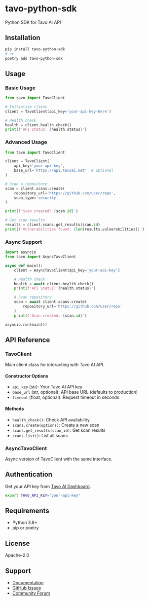 # tavo-python-sdk

Python SDK for Tavo AI API

## Installation

```bash
pip install tavo-python-sdk
# or
poetry add tavo-python-sdk
```

## Usage

### Basic Usage

```python
from tavo import TavoClient

# Initialize client
client = TavoClient(api_key='your-api-key-here')

# Health check
health = client.health_check()
print(f'API Status: {health.status}')
```

### Advanced Usage

```python
from tavo import TavoClient

client = TavoClient(
    api_key='your-api-key',
    base_url='https://api.tavoai.net'  # optional
)

# Scan a repository
scan = client.scans.create(
    repository_url='https://github.com/user/repo',
    scan_type='security'
)

print(f'Scan created: {scan.id}')

# Get scan results
results = client.scans.get_results(scan.id)
print(f'Vulnerabilities found: {len(results.vulnerabilities)}')
```

### Async Support

```python
import asyncio
from tavo import AsyncTavoClient

async def main():
    client = AsyncTavoClient(api_key='your-api-key')

    # Health check
    health = await client.health_check()
    print(f'API Status: {health.status}')

    # Scan repository
    scan = await client.scans.create(
        repository_url='https://github.com/user/repo'
    )
    print(f'Scan created: {scan.id}')

asyncio.run(main())
```

## API Reference

### TavoClient

Main client class for interacting with Tavo AI API.

#### Constructor Options

- `api_key` (str): Your Tavo AI API key
- `base_url` (str, optional): API base URL (defaults to production)
- `timeout` (float, optional): Request timeout in seconds

#### Methods

- `health_check()`: Check API availability
- `scans.create(options)`: Create a new scan
- `scans.get_results(scan_id)`: Get scan results
- `scans.list()`: List all scans

### AsyncTavoClient

Async version of TavoClient with the same interface.

## Authentication

Get your API key from [Tavo AI Dashboard](https://app.tavoai.net).

```bash
export TAVO_API_KEY="your-api-key"
```

## Requirements

- Python 3.8+
- pip or poetry

## License

Apache-2.0

## Support

- [Documentation](https://docs.tavoai.net/python/)
- [GitHub Issues](https://github.com/TavoAI/tavo-sdk/issues)
- [Community Forum](https://community.tavoai.net)